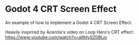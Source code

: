 # Godot 4 CRT Screen Effect
An example of how to implement a Godot 4 CRT Screen Effect.

Heavily insprired by Acerola's video on Loop Hero's CRT effect: https://www.youtube.com/watch?v=aWdySZ0BtJs 
